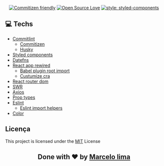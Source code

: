 <div align="center">

[![Commitizen friendly](https://img.shields.io/badge/commitizen-friendly-brightgreen.svg)](http://commitizen.github.io/cz-cli/)
[![Open Source Love](https://badges.frapsoft.com/os/mit/mit.svg?v=102)](https://github.com/ellerbrock/open-source-badge/)
[![style: styled-components](https://img.shields.io/badge/style-%F0%9F%92%85%20styled--components-orange.svg?colorB=daa357&colorA=db748e)](https://github.com/styled-components/styled-components)

</div>

## **:computer: Techs**

  - [Commitlint](https://github.com/conventional-changelog/commitlint)
    - [Commitizen](https://github.com/commitizen/cz-cli)
    - [Husky](https://github.com/typicode/husky)
  - [Styled components](https://github.com/styled-components/styled-components)
  - [Datefns](https://date-fns.org/docs/Getting-Started)
  - [React app rewired](https://github.com/timarney/react-app-rewired)
    - [Babel plugin root import](https://www.npmjs.com/package/babel-plugin-root-import)
    - [Custumize cra](https://github.com/arackaf/customize-cra)
  - [React router dom](https://reactrouter.com/web/guides/quick-start)
  - [SWR](https://github.com/vercel/swr)
  - [Axios](https://github.com/axios/axios)
  - [Prop types](https://github.com/facebook/prop-types)
  - [Eslint](https://github.com/eslint/eslint)
    - [Eslint import helpers](https://github.com/Tibfib/eslint-plugin-import-helpers)
  - [Color](https://github.com/Qix-/color)

## Licença

This project is licensed under the [MIT](https://github.com/MRLSK8/react-template/blob/master/LICENSE) License

<h2 align="center">Done with ❤️ by <a href="https://www.linkedin.com/in/mrlsk8/">Marcelo lima</a></h2>
